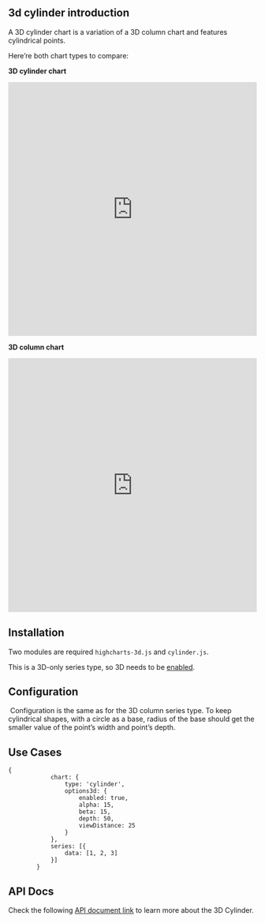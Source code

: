 3d cylinder introduction
------------

A 3D cylinder chart is a variation of a 3D column chart and features cylindrical points.

Here’re both chart types to compare:

**3D cylinder chart**

<iframe style="width: 100%; height: 515px; border: none;" src=https://www.highcharts.com/samples/embed/highcharts/demo/cylinder></iframe>

**3D column chart**

<iframe style="width: 100%; height: 515px; border: none;" src=https://www.highcharts.com/samples/embed/highcharts/css/column-3d></iframe>

Installation
------------

Two modules are required `highcharts-3d.js` and `cylinder.js`.

This is a 3D-only series type, so 3D needs to be [enabled](https://api.highcharts.com/highcharts/chart.options3d.enabled).

Configuration
-------------

 Configuration is the same as for the 3D column series type. To keep cylindrical shapes, with a circle as a base, radius of the base should get the smaller value of the point’s width and point’s depth.

Use Cases
---------

    
    {
                chart: {
                    type: 'cylinder',
                    options3d: {
                        enabled: true,
                        alpha: 15,
                        beta: 15,
                        depth: 50,
                        viewDistance: 25
                    }
                },
                series: [{
                    data: [1, 2, 3]
                }]
            }
    

API Docs
--------

Check the following [API document link](https://api.highcharts.com/highcharts/plotOptions.cylinder) to learn more about the 3D Cylinder.
